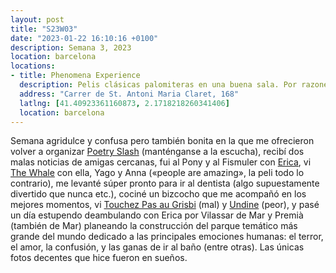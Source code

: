 ```yaml
---
layout: post
title: "S23W03"
date: "2023-01-22 16:10:16 +0100"
description: Semana 3, 2023
location: barcelona
locations:
- title: Phenomena Experience
  description: Pelis clásicas palomiteras en una buena sala. Por razones inexplicables las entradas no están numeradas y solo puedes pagar en metálico en el bar.
  address: "Carrer de St. Antoni Maria Claret, 168"
  latlng: [41.40923361160873, 2.1718218260341406]
  location: barcelona
---
```

Semana agridulce y confusa pero también bonita en la que me ofrecieron volver a
organizar [Poetry Slash](https://photos.javierarce.com/post/173296117722/poetry-slash-la-casa-encendida) (manténganse
a la escucha), recibí dos malas noticias de amigas cercanas, fui al Pony y al
Fismuler con [Erica](https://www.ericafustero.com), vi [The
Whale](https://letterboxd.com/javier/film/the-whale-2022) con ella, Yago y Anna
(«people are amazing», la peli todo lo contrario), me levanté súper pronto para
ir al dentista (algo supuestamente divertido que nunca etc.), cociné un
bizcocho que me acompañó en los mejores momentos, vi [Touchez
Pas au Grisbi](https://letterboxd.com/javier/film/touchez-pas-au-grisbi) (mal)
y [Undine](https://letterboxd.com/javier/film/undine-2020) (peor), y pasé un día
estupendo deambulando con Erica por Vilassar de Mar y Premià (también de Mar)
planeando la construcción del parque temático más grande del mundo dedicado a
las principales emociones humanas: el terror, el amor, la confusión, y las
ganas de ir al baño (entre otras). Las únicas fotos decentes que hice fueron en
sueños.
